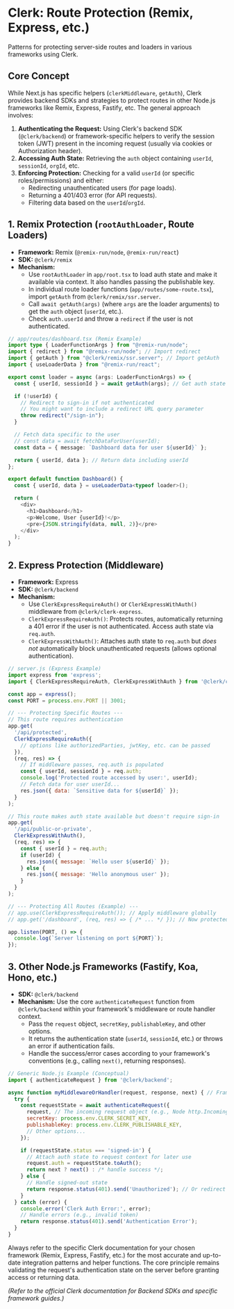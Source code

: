 # Clerk: Route Protection (Remix, Express, etc.)

Patterns for protecting server-side routes and loaders in various frameworks using Clerk.

## Core Concept

While Next.js has specific helpers (`clerkMiddleware`, `getAuth`), Clerk provides backend SDKs and strategies to protect routes in other Node.js frameworks like Remix, Express, Fastify, etc. The general approach involves:

1.  **Authenticating the Request:** Using Clerk's backend SDK (`@clerk/backend`) or framework-specific helpers to verify the session token (JWT) present in the incoming request (usually via cookies or Authorization header).
2.  **Accessing Auth State:** Retrieving the `auth` object containing `userId`, `sessionId`, `orgId`, etc.
3.  **Enforcing Protection:** Checking for a valid `userId` (or specific roles/permissions) and either:
    *   Redirecting unauthenticated users (for page loads).
    *   Returning a 401/403 error (for API requests).
    *   Filtering data based on the `userId`/`orgId`.

## 1. Remix Protection (`rootAuthLoader`, Route Loaders)

*   **Framework:** Remix (`@remix-run/node`, `@remix-run/react`)
*   **SDK:** `@clerk/remix`
*   **Mechanism:**
    *   Use `rootAuthLoader` in `app/root.tsx` to load auth state and make it available via context. It also handles passing the publishable key.
    *   In individual route loader functions (`app/routes/some-route.tsx`), import `getAuth` from `@clerk/remix/ssr.server`.
    *   Call `await getAuth(args)` (where `args` are the loader arguments) to get the `auth` object (`userId`, etc.).
    *   Check `auth.userId` and throw a `redirect` if the user is not authenticated.

```typescript
// app/routes/dashboard.tsx (Remix Example)
import type { LoaderFunctionArgs } from "@remix-run/node";
import { redirect } from "@remix-run/node"; // Import redirect
import { getAuth } from "@clerk/remix/ssr.server"; // Import getAuth
import { useLoaderData } from "@remix-run/react";

export const loader = async (args: LoaderFunctionArgs) => {
  const { userId, sessionId } = await getAuth(args); // Get auth state

  if (!userId) {
    // Redirect to sign-in if not authenticated
    // You might want to include a redirect URL query parameter
    throw redirect("/sign-in");
  }

  // Fetch data specific to the user
  // const data = await fetchDataForUser(userId);
  const data = { message: `Dashboard data for user ${userId}` };

  return { userId, data }; // Return data including userId
};

export default function Dashboard() {
  const { userId, data } = useLoaderData<typeof loader>();

  return (
    <div>
      <h1>Dashboard</h1>
      <p>Welcome, User {userId}!</p>
      <pre>{JSON.stringify(data, null, 2)}</pre>
    </div>
  );
}
```

## 2. Express Protection (Middleware)

*   **Framework:** Express
*   **SDK:** `@clerk/backend`
*   **Mechanism:**
    *   Use `ClerkExpressRequireAuth()` or `ClerkExpressWithAuth()` middleware from `@clerk/clerk-express`.
    *   `ClerkExpressRequireAuth()`: Protects routes, automatically returning a 401 error if the user is not authenticated. Access auth state via `req.auth`.
    *   `ClerkExpressWithAuth()`: Attaches auth state to `req.auth` but *does not* automatically block unauthenticated requests (allows optional authentication).

```javascript
// server.js (Express Example)
import express from 'express';
import { ClerkExpressRequireAuth, ClerkExpressWithAuth } from '@clerk/clerk-express';

const app = express();
const PORT = process.env.PORT || 3001;

// --- Protecting Specific Routes ---
// This route requires authentication
app.get(
  '/api/protected',
  ClerkExpressRequireAuth({
    // options like authorizedParties, jwtKey, etc. can be passed
  }),
  (req, res) => {
    // If middleware passes, req.auth is populated
    const { userId, sessionId } = req.auth;
    console.log('Protected route accessed by user:', userId);
    // Fetch data for user userId...
    res.json({ data: `Sensitive data for ${userId}` });
  }
);

// This route makes auth state available but doesn't require sign-in
app.get(
  '/api/public-or-private',
  ClerkExpressWithAuth(),
  (req, res) => {
    const { userId } = req.auth;
    if (userId) {
      res.json({ message: `Hello user ${userId}` });
    } else {
      res.json({ message: 'Hello anonymous user' });
    }
  }
);

// --- Protecting All Routes (Example) ---
// app.use(ClerkExpressRequireAuth()); // Apply middleware globally
// app.get('/dashboard', (req, res) => { /* ... */ }); // Now protected

app.listen(PORT, () => {
  console.log(`Server listening on port ${PORT}`);
});
```

## 3. Other Node.js Frameworks (Fastify, Koa, Hono, etc.)

*   **SDK:** `@clerk/backend`
*   **Mechanism:** Use the core `authenticateRequest` function from `@clerk/backend` within your framework's middleware or route handler context.
    *   Pass the `request` object, `secretKey`, `publishableKey`, and other options.
    *   It returns the authentication state (`userId`, `sessionId`, etc.) or throws an error if authentication fails.
    *   Handle the success/error cases according to your framework's conventions (e.g., calling `next()`, returning responses).

```javascript
// Generic Node.js Example (Conceptual)
import { authenticateRequest } from '@clerk/backend';

async function myMiddlewareOrHandler(request, response, next) { // Framework-specific signature
  try {
    const requestState = await authenticateRequest({
      request, // The incoming request object (e.g., Node http.IncomingMessage, Fetch API Request)
      secretKey: process.env.CLERK_SECRET_KEY,
      publishableKey: process.env.CLERK_PUBLISHABLE_KEY,
      // Other options...
    });

    if (requestState.status === 'signed-in') {
      // Attach auth state to request context for later use
      request.auth = requestState.toAuth();
      return next ? next() : /* handle success */;
    } else {
      // Handle signed-out state
      return response.status(401).send('Unauthorized'); // Or redirect
    }
  } catch (error) {
    console.error('Clerk Auth Error:', error);
    // Handle errors (e.g., invalid token)
    return response.status(401).send('Authentication Error');
  }
}
```

Always refer to the specific Clerk documentation for your chosen framework (Remix, Express, Fastify, etc.) for the most accurate and up-to-date integration patterns and helper functions. The core principle remains validating the request's authentication state on the server before granting access or returning data.

*(Refer to the official Clerk documentation for Backend SDKs and specific framework guides.)*